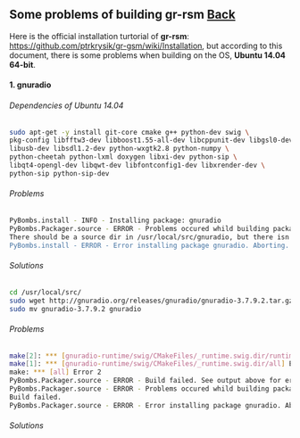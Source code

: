 ## Some problems of building gr-rsm [Back](./qa.md)

Here is the official installation turtorial of **gr-rsm**: https://github.com/ptrkrysik/gr-gsm/wiki/Installation, but according to this document, there is some problems when building on the OS, **Ubuntu 14.04 64-bit**.

#### 1. gnuradio

###### Dependencies of Ubuntu 14.04

```bash
sudo apt-get -y install git-core cmake g++ python-dev swig \
pkg-config libfftw3-dev libboost1.55-all-dev libcppunit-dev libgsl0-dev \
libusb-dev libsdl1.2-dev python-wxgtk2.8 python-numpy \
python-cheetah python-lxml doxygen libxi-dev python-sip \
libqt4-opengl-dev libqwt-dev libfontconfig1-dev libxrender-dev \
python-sip python-sip-dev
```

###### Problems

```bash
PyBombs.install - INFO - Installing package: gnuradio
PyBombs.Packager.source - ERROR - Problems occured whild building package gnuradio:
There should be a source dir in /usr/local/src/gnuradio, but there isn't.
PyBombs.install - ERROR - Error installing package gnuradio. Aborting.
```

###### Solutions

```bash
cd /usr/local/src/
sudo wget http://gnuradio.org/releases/gnuradio/gnuradio-3.7.9.2.tar.gz
sudo mv gnuradio-3.7.9.2 gnuradio
```

###### Problems

```bash
make[2]: *** [gnuradio-runtime/swig/CMakeFiles/_runtime.swig.dir/runtime_swigPYTHON_wrap.cxx.o] Error 4
make[1]: *** [gnuradio-runtime/swig/CMakeFiles/_runtime.swig.dir/all] Error 2
make: *** [all] Error 2
PyBombs.Packager.source - ERROR - Build failed. See output above for error messages.
PyBombs.Packager.source - ERROR - Problems occured whild building package gnuradio:
Build failed.
PyBombs.Packager.source - ERROR - Error installing package gnuradio. Aborting.
```

###### Solutions
